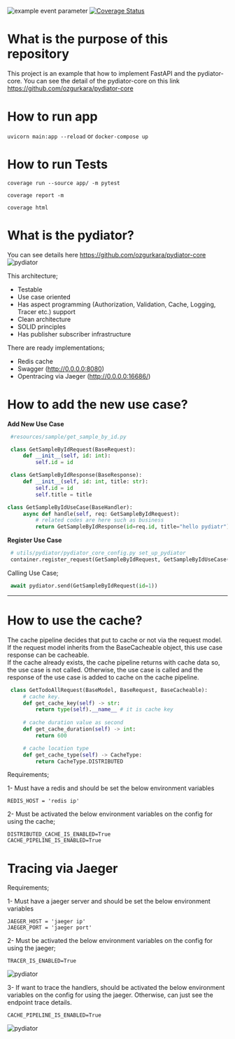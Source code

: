 ![example event parameter](https://github.com/ozgurkara/fastapi-pydiator/workflows/CI/badge.svg) [![Coverage Status](https://coveralls.io/repos/github/ozgurkara/fastapi-pydiator/badge.svg)](https://coveralls.io/github/ozgurkara/fastapi-pydiator)

# What is the purpose of this repository
This project is an example that how to implement FastAPI and the pydiator-core. You can see the detail of the pydiator-core on this link https://github.com/ozgurkara/pydiator-core 

# How to run app
`uvicorn main:app --reload`
or `docker-compose up`

# How to run Tests
`coverage run --source app/ -m pytest`

`coverage report -m`

`coverage html`


# What is the pydiator?
You can see details here https://github.com/ozgurkara/pydiator-core
![pydiator](https://raw.githubusercontent.com/ozgurkara/pydiator-core/master/assets/pydiator_flow.png)

This architecture;
* Testable
* Use case oriented
* Has aspect programming (Authorization, Validation, Cache, Logging, Tracer etc.) support
* Clean architecture
* SOLID principles
* Has publisher subscriber infrastructure

There are ready implementations;
* Redis cache
* Swagger (http://0.0.0.0:8080)
* Opentracing via Jaeger (http://0.0.0.0:16686/)
 

# How to add the new use case? 

**Add New Use Case** 
   ```python
    #resources/sample/get_sample_by_id.py

    class GetSampleByIdRequest(BaseRequest):
        def __init__(self, id: int):
            self.id = id

    class GetSampleByIdResponse(BaseResponse):
        def __init__(self, id: int, title: str):
            self.id = id
            self.title = title 

   class GetSampleByIdUseCase(BaseHandler):
        async def handle(self, req: GetSampleByIdRequest):
            # related codes are here such as business
            return GetSampleByIdResponse(id=req.id, title="hello pydiatr")    
   ```

**Register Use Case**
   ```python
    # utils/pydiator/pydiator_core_config.py set_up_pydiator 
    container.register_request(GetSampleByIdRequest, GetSampleByIdUseCase())
   ```
 
Calling Use Case;
   ```python
    await pydiator.send(GetSampleByIdRequest(id=1))
   ```
<hr>

# How to use the cache? 
The cache pipeline decides that put to cache or not via the request model. If the request model inherits from the BaseCacheable object, this use case response can be cacheable. 
<br>
If the cache already exists, the cache pipeline returns with cache data so, the use case is not called. Otherwise, the use case is called and the response of the use case is added to cache on the cache pipeline.

   ```python
    class GetTodoAllRequest(BaseModel, BaseRequest, BaseCacheable):
        # cache key.
        def get_cache_key(self) -> str:
            return type(self).__name__ # it is cache key
    
        # cache duration value as second
        def get_cache_duration(self) -> int: 
            return 600

        # cache location type
        def get_cache_type(self) -> CacheType:
            return CacheType.DISTRIBUTED
   ```

Requirements;

1- Must have a redis and should be set the below environment variables
    
    REDIS_HOST = 'redis ip'

2- Must be activated the below environment variables on the config for using the cache;
    
    DISTRIBUTED_CACHE_IS_ENABLED=True
    CACHE_PIPELINE_IS_ENABLED=True

# Tracing via Jaeger
Requirements;

1- Must have a jaeger server and should be set the below environment variables
    
    JAEGER_HOST = 'jaeger ip'
    JAEGER_PORT = 'jaeger port'

2- Must be activated the below environment variables on the config for using the jaeger;
    
    TRACER_IS_ENABLED=True

![pydiator](https://raw.githubusercontent.com/ozgurkara/fastapi-pydiator/master/docs/assets/jaeger_is_not_enabled.png)

3- If want to trace the handlers, should be activated the below environment variables on the config for using the jaeger. Otherwise, can just see the endpoint trace details.   

    CACHE_PIPELINE_IS_ENABLED=True 

![pydiator](https://raw.githubusercontent.com/ozgurkara/fastapi-pydiator/master/docs/assets/jaeger.png)


